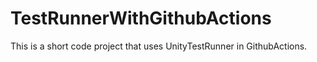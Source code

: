 # TestRunnerWithGithubActions

This is a short code project that uses UnityTestRunner in GithubActions.
